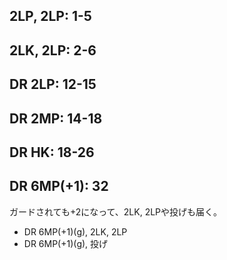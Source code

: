 ## 2LP, 2LP: 1-5

## 2LK, 2LP: 2-6

## DR 2LP: 12-15

## DR 2MP: 14-18

## DR HK: 18-26

## DR 6MP(+1): 32

ガードされても+2になって、2LK, 2LPや投げも届く。

- DR 6MP(+1)(g), 2LK, 2LP
- DR 6MP(+1)(g), 投げ
